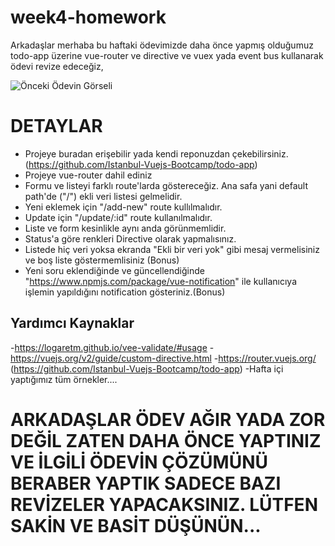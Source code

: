 # week4-homework

Arkadaşlar merhaba bu haftaki ödevimizde daha önce yapmış olduğumuz todo-app üzerine vue-router ve directive ve vuex yada event bus kullanarak ödevi revize edeceğiz,

![Önceki Ödevin Görseli](https://i.ibb.co/JjGsCnf/ezgif-com-video-to-gif.gif)


# DETAYLAR
- Projeye buradan erişebilir yada kendi reponuzdan çekebilirsiniz. (https://github.com/Istanbul-Vuejs-Bootcamp/todo-app)
- Projeye vue-router dahil ediniz
- Formu ve listeyi farklı route'larda göstereceğiz. Ana safa yani default path'de ("/") ekli veri listesi gelmelidir.
- Yeni eklemek için "/add-new" route kullılmalıdır.
- Update için "/update/:id" route kullanılmalıdır.  
- Liste ve form kesinlikle aynı anda görünmemlidir.
- Status'a göre renkleri Directive olarak yapmalısınız.
- Listede hiç veri yoksa ekranda "Ekli bir veri yok" gibi mesaj vermelisiniz ve boş liste göstermemlisiniz (Bonus)
- Yeni soru eklendiğinde ve güncellendiğinde "https://www.npmjs.com/package/vue-notification" ile kullanıcıya işlemin yapıldığını notification gösteriniz.(Bonus)

## Yardımcı Kaynaklar
-https://logaretm.github.io/vee-validate/#usage
-https://vuejs.org/v2/guide/custom-directive.html
-https://router.vuejs.org/
(https://github.com/Istanbul-Vuejs-Bootcamp/todo-app)
-Hafta içi yaptığımız tüm örnekler.... 


# ARKADAŞLAR ÖDEV AĞIR YADA ZOR DEĞİL ZATEN DAHA ÖNCE YAPTINIZ VE İLGİLİ ÖDEVİN ÇÖZÜMÜNÜ BERABER YAPTIK SADECE BAZI REVİZELER YAPACAKSINIZ. LÜTFEN SAKİN VE BASİT DÜŞÜNÜN... 
